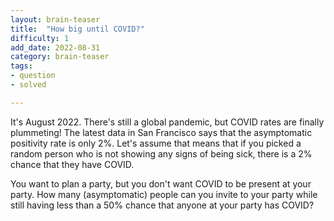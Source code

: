 ```yaml
---
layout: brain-teaser
title:  "How big until COVID?"
difficulty: 1
add_date: 2022-08-31
category: brain-teaser
tags:
- question
- solved

---
```


It's August 2022.  There's still a global pandemic, but COVID rates
are finally plummeting!  The latest data in San Francisco says that
the asymptomatic positivity rate is only 2%.  Let's assume that means
that if you picked a random person who is not showing any signs of
being sick, there is a 2% chance that they have COVID.

You want to plan a party, but you don't want COVID to be present at
your party.  How many (asymptomatic) people can you invite to your
party while still having less than a 50% chance that anyone at your
party has COVID?

